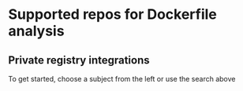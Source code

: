 # Supported repos for Dockerfile analysis

## Private registry integrations

To get started, choose a subject from the left or use the search above

